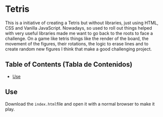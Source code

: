 # Tetris

This is a initiative of creating a Tetris but without libraries, just using HTML, CSS and Vanilla JavaScript. Nowadays, so used to roll out things helped with very useful libraries made me want to go back to the roots to face a challenge. On a game like tetris things like the render of the board, the movement of the figures, their rotations, the logic to erase lines and to create random new figures I think that make a good challenging project.

## Table of Contents (Tabla de Contenidos)

- [Use](#Use)

## Use

Download the `index.html`file and open it with a normal browser to make it play.

